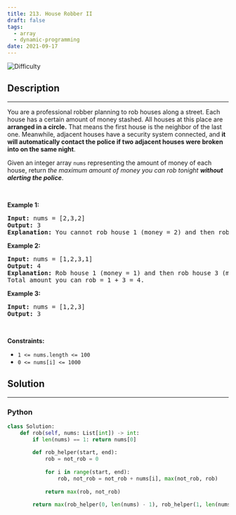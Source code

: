 ```yaml
---
title: 213. House Robber II
draft: false
tags: 
  - array
  - dynamic-programming
date: 2021-09-17
---
```


![Difficulty](https://img.shields.io/badge/Difficulty-Medium-blue.svg)

## Description

---
<p>You are a professional robber planning to rob houses along a street. Each house has a certain amount of money stashed. All houses at this place are <strong>arranged in a circle.</strong> That means the first house is the neighbor of the last one. Meanwhile, adjacent houses have a security system connected, and&nbsp;<b>it will automatically contact the police if two adjacent houses were broken into on the same night</b>.</p>

<p>Given an integer array <code>nums</code> representing the amount of money of each house, return <em>the maximum amount of money you can rob tonight <strong>without alerting the police</strong></em>.</p>

<p>&nbsp;</p>
<p><strong class="example">Example 1:</strong></p>

<pre>
<strong>Input:</strong> nums = [2,3,2]
<strong>Output:</strong> 3
<strong>Explanation:</strong> You cannot rob house 1 (money = 2) and then rob house 3 (money = 2), because they are adjacent houses.
</pre>

<p><strong class="example">Example 2:</strong></p>

<pre>
<strong>Input:</strong> nums = [1,2,3,1]
<strong>Output:</strong> 4
<strong>Explanation:</strong> Rob house 1 (money = 1) and then rob house 3 (money = 3).
Total amount you can rob = 1 + 3 = 4.
</pre>

<p><strong class="example">Example 3:</strong></p>

<pre>
<strong>Input:</strong> nums = [1,2,3]
<strong>Output:</strong> 3
</pre>

<p>&nbsp;</p>
<p><strong>Constraints:</strong></p>

<ul>
	<li><code>1 &lt;= nums.length &lt;= 100</code></li>
	<li><code>0 &lt;= nums[i] &lt;= 1000</code></li>
</ul>


## Solution

---
### Python
``` py title='house-robber-ii'
class Solution:
    def rob(self, nums: List[int]) -> int:
        if len(nums) == 1: return nums[0]
        
        def rob_helper(start, end):
            rob = not_rob = 0
            
            for i in range(start, end):
                rob, not_rob = not_rob + nums[i], max(not_rob, rob)
            
            return max(rob, not_rob)
        
        return max(rob_helper(0, len(nums) - 1), rob_helper(1, len(nums)))

```

